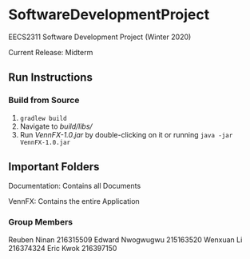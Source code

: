 # SoftwareDevelopmentProject
EECS2311 Software Development Project (Winter 2020)

Current Release: Midterm

## Run Instructions
### Build from Source
1. ```gradlew build```
2. Navigate to *build/libs/*
3. Run *VennFX-1.0.jar* by double-clicking on it or running ```java -jar VennFX-1.0.jar```

## Important Folders

Documentation: Contains all Documents

VennFX: Contains the entire Application

### Group Members
Reuben Ninan 216315509
Edward Nwogwugwu 215163520
Wenxuan Li 216374324
Eric Kwok 216397150
